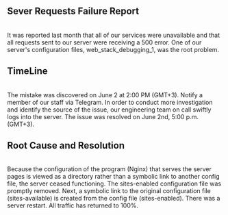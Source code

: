 
<h2> <b>Sever Requests Failure Report </b></h2> </br> 
It was reported last month that all of our services were unavailable and that all requests sent to our server were receiving a 500 error. One of our server's configuration files, web_stack_debugging_1, was the root problem.
<h2> <b>TimeLine</b></h2> </br> 
The mistake was discovered on June 2 at 2:00 PM (GMT+3). Notify a member of our staff via Telegram. In order to conduct more investigation and identify the source of the issue, our engineering team on call swiftly logs into the server. The issue was resolved on June 2nd, 5:00 p.m. (GMT+3).
<h2> <b>Root Cause and Resolution </b></h2> </br> 
Because the configuration of the program (Nginx) that serves the server pages is viewed as a directory rather than a symbolic link to another config file, the server ceased functioning. The sites-enabled configuration file was promptly removed. Next, a symbolic link to the original configuration file (sites-available) is created from the config file (sites-enabled). There was a server restart. All traffic has returned to 100%.
